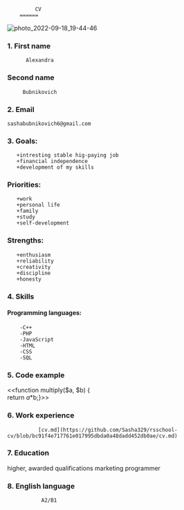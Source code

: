              CV
	    ======

![photo_2022-09-18_19-44-46](https://user-images.githubusercontent.com/112116841/191086346-b5d885d4-d551-4a51-99dd-301f1728f267.jpg)

###  **1. First name**
          Alexandra
###   **Second name**
         Bubnikovich
###   **2. Email**
    sashabubnikovich6@gmail.com
###   **3. Goals:**
       +intresting stable hig-paying job
       +financial independence
       +development of my skills
###    **Priorities:**
       +work
       +personal life
       +family
       +study
       +self-development
###   **Strengths:**
       +enthusiasm
       +reliability
       +creativity
       +discipline
       +honesty
###   **4. Skills**
####   **Programming languages:**
        -C++
        -PHP
        -JavaScript
        -HTML
        -CSS
        -SQL
###   **5. Code example**
  <<function multiply($a, $b) {  
      return $a*$b;}>>
###   **6. Work experience** 
              [cv.md](https://github.com/Sasha329/rsschool-cv/blob/bc91f4e717761e017995dbda0a48dadd452db0ae/cv.md)
###   **7. Education**
higher, awarded qualifications marketing programmer
###   **8. English language**
               A2/B1

